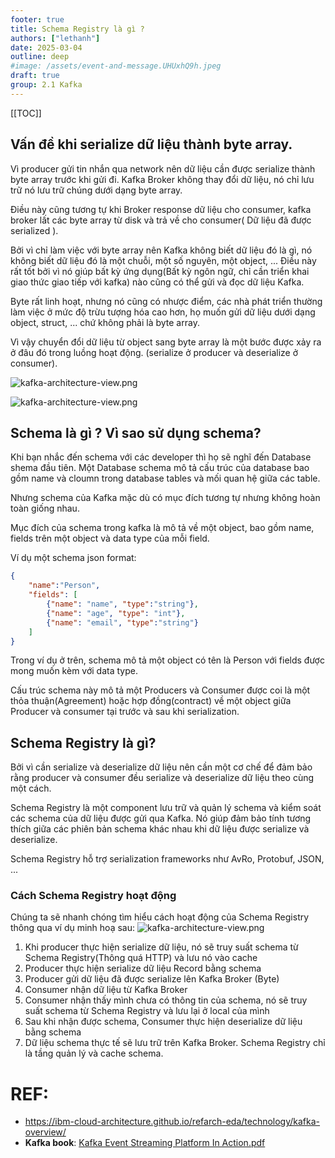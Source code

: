 ```yaml
---
footer: true
title: Schema Registry là gì ?
authors: ["lethanh"]
date: 2025-03-04
outline: deep
#image: /assets/event-and-message.UHUxhQ9h.jpeg
draft: true
group: 2.1 Kafka
---
```


[[TOC]]

## Vấn đề khi serialize dữ liệu thành byte array.

Vì producer gửi tin nhắn qua network nên dữ liệu cần được serialize thành byte array trước khi gửi đi. Kafka Broker không thay đổi dữ liệu, nó chỉ lưu trữ nó lưu trữ chúng dưới dạng byte array.

Điều này cũng tương tự khi Broker response dữ liệu cho consumer, kafka broker lất các byte array từ disk và trả về cho consumer( Dữ liệu đã được serialized ).

Bởi vì chỉ làm việc với byte array nên Kafka không biết dữ liệu đó là gì, nó không biết dữ liệu đó là một chuỗi, một số nguyên, một object, ... Điều này rất tốt bởi vì nó giúp bất kỳ ứng dụng(Bất kỳ ngôn ngữ, chỉ cần triển khai giao thức giao tiếp với kafka) nào cũng có thể gửi và đọc dữ liệu Kafka.

Byte rất linh hoạt, nhưng nó cũng có nhược điểm, các nhà phát triển thường làm việc ở mức độ trừu tượng hóa cao hơn, họ muốn gửi dữ liệu dưới dạng object, struct, ... chứ không phải là byte array.

Vì vậy chuyển đổi dữ liệu từ object sang byte array là một bước được xảy ra ở đâu đó trong luồng hoạt động. (serialize ở producer và deserialize ở consumer).

![kafka-architecture-view.png](https://static-cdn.thanhlv.com/study/thanhlv-study-2024/2025-03-04-Schema-Registry/The-conversion-of-objects-to-bytes-and-bytes-to-objects-happens-at-the-client-level.png)

![kafka-architecture-view.png](https://static-cdn.thanhlv.com/study/thanhlv-study-2024/2025-03-04-Schema-Registry/The-serializer-and-deserializer-are-agnostic-of-the-producer-and-consumer-and-perform-the-expected-action-when-the-serialize-and-deserialize-methods-are-called.png)



## Schema là gì ? Vì sao sử dụng schema?

Khi bạn nhắc đến schema với các developer thì họ sẽ nghĩ đến Database shema đầu tiên. Một Database schema mô tả cấu trúc của database bao gồm name và cloumn trong database tables và mối quan hệ giữa các table. 

Nhưng schema của Kafka mặc dù có mục đích tương tự nhưng không hoàn toàn giống nhau.

Mục đích của schema trong kafka là mô tả về một object, bao gồm name, fields trên một object và data type của mỗi field.

Ví dụ một schema json format:

``` json
{
    "name":"Person",
    "fields": [
        {"name": "name", "type":"string"},
        {"name": "age", "type": "int"},
        {"name": "email", "type":"string"}
    ]
}

```

Trong ví dụ ở trên, schema mô tả một object có tên là Person với fields được mong muốn kèm với data type.

Cấu trúc schema này mô tả một Producers và Consumer được coi là một thỏa thuận(Agreement) hoặc hợp đồng(contract) về một object giữa Producer và consumer tại trước và sau khi serialization.


## Schema Registry là gì?
 
Bởi vì cần serialize và deserialize dữ liệu nên cần một cơ chế để đảm bảo rằng producer và consumer đều serialize và deserialize dữ liệu theo cùng một cách.

Schema Registry là một component lưu trữ và quản lý schema và kiểm soát các schema của dữ liệu được gửi qua Kafka. Nó giúp đảm bảo tính tương thích giữa các phiên bản schema khác nhau khi dữ liệu được serialize và deserialize.

Schema Registry hỗ trợ serialization frameworks như AvRo, Protobuf, JSON, ...

### Cách Schema Registry hoạt động

Chúng ta sẽ nhanh chóng tìm hiểu cách hoạt động của Schema Registry thông qua ví dụ minh hoạ sau:
![kafka-architecture-view.png](https://static-cdn.thanhlv.com/study/thanhlv-study-2024/2025-03-04-Schema-Registry/Cach-Schema-Registry-hoat-dong.png)

1. Khi producer thực hiện serialize dữ liệu, nó sẽ truy suất schema từ Schema Registry(Thông quá HTTP) và lưu nó vào cache
2. Producer thực hiện serialize dữ liệu Record bằng schema
3. Producer gửi dữ liệu đã được serialize lên Kafka Broker (Byte)
4. Consumer nhận dữ liệu từ Kafka Broker
5. Consumer nhận thấy mình chưa có thông tin của schema, nó sẽ truy suất schema từ Schema Registry và lưu lại ở local của mình
6. Sau khi nhận được schema, Consumer thực hiện deserialize dữ liệu bằng schema
7. Dữ liệu schema thực tế sẽ lưu trữ trên Kafka Broker. Schema Registry chỉ là tầng quản lý và cache schema.

# REF:
- https://ibm-cloud-architecture.github.io/refarch-eda/technology/kafka-overview/
- **Kafka book**: [Kafka Event Streaming Platform In Action.pdf](/study/thanhlv-study-2024/static/Kafka%20Event%20Streaming%20Platform%20In%20Action.pdf)
